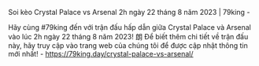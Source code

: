 Soi kèo Crystal Palace vs Arsenal 2h ngày 22 tháng 8 năm 2023 | 79king - 

Hãy cùng #79king đến với trận đấu hấp dẫn giữa Crystal Palace và Arsenal vào lúc 2h ngày 22 tháng 8 năm 2023! 朗 Để biết thêm chi tiết về trận đấu này, hãy truy cập vào trang web của chúng tôi để được cập nhật thông tin mới nhất! - https://79king.day/crystal-palace-vs-arsenal/
